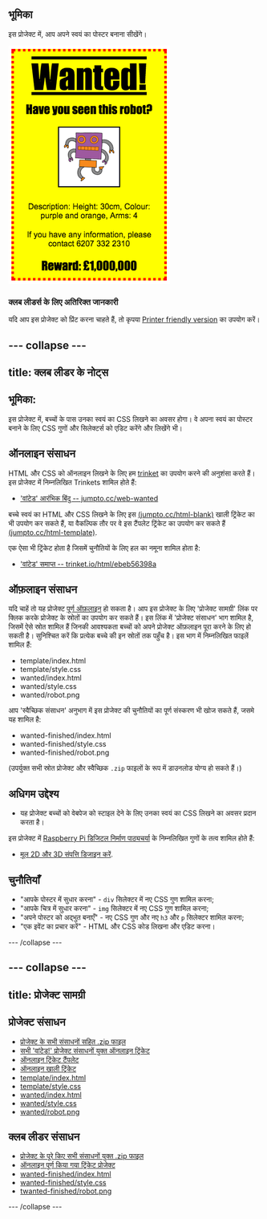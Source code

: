 ## भूमिका

इस प्रोजेक्ट में, आप अपने स्वयं का पोस्टर बनाना सीखेंगे।

![screenshot](images/wanted-final.png)

### क्लब लीडर्स के लिए अतिरिक्त जानकारी

यदि आप इस प्रोजेक्ट को प्रिंट करना चाहते हैं, तो कृपया [Printer friendly version](https://projects.raspberrypi.org/en/projects/wanted/print) का उपयोग करें।


--- collapse ---
---
title: क्लब लीडर के नोट्स
---


## भूमिका:
इस प्रोजेक्ट में, बच्चों के पास उनका स्वयं का CSS लिखने का अवसर होगा। वे अपना स्वयं का पोस्टर बनाने के लिए CSS गुणों और सिलेक्टर्स को एडिट करेंगे और लिखेंगे भी।

## ऑनलाइन संसाधन

HTML और CSS को ऑनलाइन लिखने के लिए हम [trinket](https://trinket.io/) का उपयोग करने की अनुशंसा करते हैं। इस प्रोजेक्ट में निम्नलिखित Trinkets शामिल होते हैं:

+ ['वांटेड' आरंभिक बिंदु -- jumpto.cc/web-wanted](http://jumpto.cc/web-wanted)

बच्चे स्वयं का HTML और CSS लिखने के लिए इस [(jumpto.cc/html-blank)](http://jumpto.cc/html-blank) खाली ट्रिंकेट का भी उपयोग कर सकते हैं, या वैकल्पिक तौर पर वे इस टैंपलेट ट्रिंकेट का उपयोग कर सकते हैं [(jumpto.cc/html-template)](http://jumpto.cc/html-template).

एक ऐसा भी ट्रिंकेट होता है जिसमें चुनौतियों के लिए हल का नमूना शामिल होता है:

+ ['वांटेड' समाप्त -- trinket.io/html/ebeb56398a](https://trinket.io/html/ebeb56398a)

## ऑफ़लाइन संसाधन
यदि चाहें तो यह प्रोजेक्ट [पूर्ण ऑफ़लाइन](https://www.codeclubprojects.org/en-GB/resources/webdev-working-offline/) हो सकता है। आप इस प्रोजेक्ट के लिए 'प्रोजेक्ट सामग्री' लिंक पर क्लिक करके प्रोजेक्ट के स्रोतों का उपयोग कर सकते हैं। इस लिंक में 'प्रोजेक्ट संसाधन' भाग शामिल है, जिसमें ऐसे स्रोत शामिल हैं जिनकी आवश्यकता बच्चों को अपने प्रोजेक्ट ऑफ़लाइन पूरा करने के लिए हो सकती है। सुनिश्चित करें कि प्रत्येक बच्चे की इन स्रोतों तक पहुँच है। इस भाग में निम्नलिखित फाइलें शामिल हैं:

+ template/index.html
+ template/style.css
+ wanted/index.html
+ wanted/style.css
+ wanted/robot.png

आप 'स्वैच्छिक संसाधन' अनुभाग में इस प्रोजेक्ट की चुनौतियों का पूर्ण संस्करण भी खोज सकते हैं, जसमे यह शामिल है:

+ wanted-finished/index.html
+ wanted-finished/style.css
+ wanted-finished/robot.png

(उपर्युक्त सभी स्रोत प्रोजेक्ट और स्वैच्छिक `.zip` फाइलों के रूप में डाउनलोड योग्य हो सकते हैं।)

## अधिगम उद्देश्य
+ यह प्रोजेक्ट बच्चों को वेबपेज को स्टाइल देने के लिए उनका स्वयं का CSS लिखने का अवसर प्रदान करता है।

इस प्रोजेक्ट में [Raspberry Pi डिजिटल निर्माण पाठ्यचर्या](http://rpf.io/curriculum) के निम्नलिखित गुणों के तत्व शामिल होते हैं:

+ [मूल 2D और 3D संपत्ति डिजाइन करें](https://www.raspberrypi.org/curriculum/design/creator).

## चुनौतियाँ
+ "आपके पोस्टर में सुधार करना" - `div` सिलेक्टर में नए CSS गुण शामिल करना;
+ "आपके चित्र में सुधार करना" - `img` सिलेक्टर में नए CSS गुण शामिल करना;
+ "अपने पोस्टर को अद्भुत बनाएँ" - नए CSS गुण और नए `h3` और `p` सिलेक्टर शामिल करना;
+ "एक इवेंट का प्रचार करें" - HTML और CSS कोड लिखना और एडिट करना।


--- /collapse ---


--- collapse ---
---
title: प्रोजेक्ट सामग्री
---
## प्रोजेक्ट संसाधन
* [प्रोजेक्ट के सभी संसाधनों सहित .zip फाइल](resources/wanted-project-resources.zip)
* [सभी 'वांटेड!' प्रोजेक्ट संसाधनों युक्त ऑनलाइन ट्रिंकेट](http://jumpto.cc/web-wanted)
* [ऑनलाइन ट्रिंकेट टैंपलेट](http://jumpto.cc/trinket-template)
* [ऑनलाइन खाली ट्रिंकेट](http://jumpto.cc/trinket-blank)
* [template/index.html](resources/template-index.html)
* [template/style.css](resources/template-style.css)
* [wanted/index.html](resources/wanted-index.html)
* [wanted/style.css](resources/wanted-style.css)
* [wanted/robot.png](resources/wanted-robot.png)

## क्लब लीडर संसाधन
* [प्रोजेक्ट के पूरे किए सभी संसाधनों युक्त .zip फाइल](resources/wanted-volunteer-resources.zip)
* [ऑनलाइन पूर्ण किया गया ट्रिंकेट प्रोजेक्ट](https://trinket.io/html/ebeb56398a)
* [wanted-finished/index.html](resources/wanted-finished-index.html)
* [wanted-finished/style.css](resources/wanted-finished-style.css)
* [twanted-finished/robot.png](resources/twanted-finished-robot.png)

--- /collapse ---